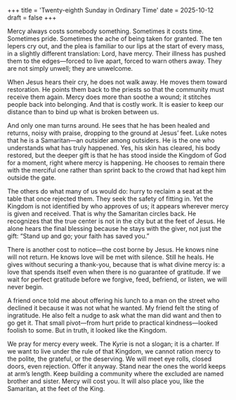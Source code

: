 +++
title = 'Twenty-eighth Sunday in Ordinary Time'
date = 2025-10-12
draft = false
+++

Mercy always costs somebody something. Sometimes it costs time. Sometimes pride. Sometimes the ache of being taken for granted. The ten lepers cry out, and the plea is familiar to our lips at the start of every mass, in a slightly different translation: Lord, have mercy. Their illness has pushed them to the edges—forced to live apart, forced to warn others away. They are not simply unwell; they are unwelcome.

When Jesus hears their cry, he does not walk away. He moves them toward restoration. He points them back to the priests so that the community must receive them again. Mercy does more than soothe a wound; it stitches people back into belonging. And that is costly work. It is easier to keep our distance than to bind up what is broken between us.

And only one man turns around. He sees that he has been healed and returns, noisy with praise, dropping to the ground at Jesus’ feet. Luke notes that he is a Samaritan—an outsider among outsiders. He is the one who understands what has truly happened. Yes, his skin has cleared, his body restored, but the deeper gift is that he has stood inside the Kingdom of God for a moment, right where mercy is happening. He chooses to remain there with the merciful one rather than sprint back to the crowd that had kept him outside the gate.

The others do what many of us would do: hurry to reclaim a seat at the table that once rejected them. They seek the safety of fitting in. Yet the Kingdom is not identified by who approves of us; it appears wherever mercy is given and received. That is why the Samaritan circles back. He recognizes that the true center is not in the city but at the feet of Jesus. He alone hears the final blessing because he stays with the giver, not just the gift: “Stand up and go; your faith has saved you.”

There is another cost to notice—the cost borne by Jesus. He knows nine will not return. He knows love will be met with silence. Still he heals. He gives without securing a thank-you, because that is what divine mercy is: a love that spends itself even when there is no guarantee of gratitude. If we wait for perfect gratitude before we forgive, feed, befriend, or listen, we will never begin.

A friend once told me about offering his lunch to a man on the street who declined it because it was not what he wanted. My friend felt the sting of ingratitude. He also felt a nudge to ask what the man did want and then to go get it. That small pivot—from hurt pride to practical kindness—looked foolish to some. But in truth, it looked like the Kingdom.

We pray for mercy every week. The Kyrie is not a slogan; it is a charter. If we want to live under the rule of that Kingdom, we cannot ration mercy to the polite, the grateful, or the deserving. We will meet eye rolls, closed doors, even rejection. Offer it anyway. Stand near the ones the world keeps at arm’s length. Keep building a community where the excluded are named brother and sister. Mercy will cost you. It will also place you, like the Samaritan, at the feet of the King.
